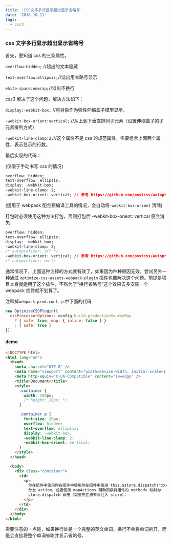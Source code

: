 ```yaml
---
title: 'CSS文字多行显示超出显示省略号'
date: '2018-10-11'
tags:
  - css3
---
```


### css 文字多行显示超出显示省略号

首先，要知道 css 的三条属性。

`overflow:hidden;` //超出的文本隐藏

`text-overflow:ellipsis;`//溢出用省略号显示

`white-space:nowrap;`//溢出不换行

css3 解决了这个问题，解决方法如下：

`display:-webkit-box;` //将对象作为弹性伸缩盒子模型显示。

`-webkit-box-orient:vertical;` //从上到下垂直排列子元素（设置伸缩盒子的子元素排列方式）

`-webkit-line-clamp:2;`//这个属性不是 css 的规范属性，需要组合上面两个属性，表示显示的行数。

最后实现的代码：

(仅限于手动书写 css 的情况)

```css
overflow: hidden;
text-overflow: ellipsis;
display: -webkit-box;
-webkit-line-clamp: 2;
-webkit-box-orient: vertical; // 参考 https://github.com/postcss/autoprefixer/issues/776
```

(适用于 webpack 配合预编译工具的情况，会自动将`-webkit-box-orient` 清除)

打包时必须使用这种方法打包，否则打包后 -webkit-box-orient: vertical 便会消失.

```css
overflow: hidden;
text-overflow: ellipsis;
display: -webkit-box;
-webkit-line-clamp: 2;
/* autoprefixer: off */
-webkit-box-orient: vertical; // 参考 https://github.com/postcss/autoprefixer/issues/776
/* autoprefixer: on */
```

通常情况下，上面这种注释的方式就有效了，如果因为种种原因无效，尝试另外一种通过 `optimize-css-assets-webpack-plugin` 插件也能解决这个问题。前提是项目本身就适用了这个插件，不然为了“换行省略号”这个效果去多安装一个 webpack 插件就不划算了。

注释掉`webpack.prod.conf.js`中下面的代码

```js
new OptimizeCSSPlugin({
  cssProcessorOptions: config.build.productionSourceMap
    ? { safe: true, map: { inline: false } }
    : { safe: true }
}),
```

#### demo

```html
<!DOCTYPE html>
<html lang="en">
  <head>
    <meta charset="UTF-8" />
    <meta name="viewport" content="width=device-width, initial-scale=1.0" />
    <meta http-equiv="X-UA-Compatible" content="ie=edge" />
    <title>Document</title>
    <style>
      .container {
        width: 100px;
        /* height: 20px; */
      }

      .container p {
        font-size: 20px;
        overflow: hidden;
        text-overflow: ellipsis;
        display: -webkit-box;
        -webkit-line-clamp: 2;
        -webkit-box-orient: vertical;
      }
    </style>
  </head>

  <body>
    <div class="container">
      <td>
        <p>
          你在组件中使用你在组件中使用你在组件中使用 this.$store.dispatch('xxx')
          分发 action，或者使用 mapActions 辅助函数将组件的 methods 映射为
          store.dispatch 调用（需要先在根节点注入 store）：
        </p>
      </td>
    </div>
  </body>
</html>
```

需要注意的一点是，如果换行处是一个完整的英文单词，换行不会将单词拆开，而是会直接将整个单词省略并显示省略号。
